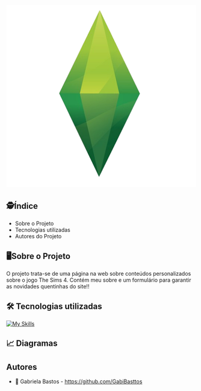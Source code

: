 <h1 align="center">
    <img src="pumblob.png">
</h1>

## :detective:Índice

<ul>
    <li>Sobre o Projeto</li>
    <li>Tecnologias utilizadas</li>
    <li>Autores do Projeto</li>
</ul>

## :desktop_computer:Sobre o Projeto

O projeto trata-se de uma página na web sobre conteúdos personalizados sobre o jogo The Sims 4. Contém meu sobre e um formulário para garantir as novidades quentinhas do site!!

## :hammer_and_wrench: Tecnologias utilizadas

[![My Skills](https://skillicons.dev/icons?i=html,css)](https://skillicons.dev)

## :chart_with_upwards_trend: Diagramas

## Autores
- :girl:
Gabriela Bastos - https://github.com/GabiBasttos
